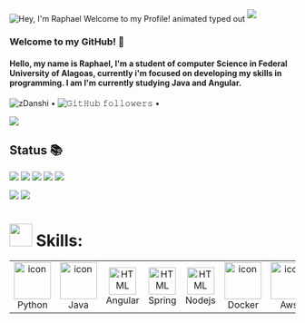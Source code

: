 
<img src="https://readme-typing-svg.demolab.com?font=Operator+Mono&size=37&duration=2800&pause=2000&color=20C20E&center=true&vCenter=true&width=940&height=50&lines=Hey%2C+I'm+Raphael+Welcome+to+my+Profile!" align="middle" alt="Hey, I'm Raphael Welcome to my Profile! animated typed out">
<img  src="assests/borderseperator.gif">

### Welcome to my GitHub! 💎

#### Hello, my name is Raphael, I'm a student of computer Science in Federal University of Alagoas, currently i'm focused on developing my skills in programming. I am I'm currently studying Java and Angular.

<p align = "left">
<img src="https://komarev.com/ghpvc/?username=zDanshi&color=blue" alt="zDanshi"> •
<img alt="𝙶𝚒𝚝𝙷𝚞𝚋 𝚏𝚘𝚕𝚕𝚘𝚠𝚎𝚛𝚜" src="https://img.shields.io/github/followers/zDanshi?label=Followers&style=social"> •
</p>

![](cyberpunk.gif)


## Status 📚

![](http://github-profile-summary-cards.vercel.app/api/cards/profile-details?username=zDanshi&theme=2077)
![](http://github-profile-summary-cards.vercel.app/api/cards/productive-time?username=zDanshi&theme=2077&utcOffset=8)
![](http://github-profile-summary-cards.vercel.app/api/cards/stats?username=zDanshi&theme=2077)
![](http://github-profile-summary-cards.vercel.app/api/cards/repos-per-language?username=zDanshi&theme=2077)
![](http://github-profile-summary-cards.vercel.app/api/cards/most-commit-language?username=zDanshi&theme=2077)


[<img src = "https://img.shields.io/badge/-Instagram-%23E4405F?style=for-the-badge&logo=instagram&logoColor=white">](https://https://www.instagram.com/raph.a77/)
<a href = "mailto:raphaelphillips18@gmail.com"><img src="https://img.shields.io/badge/Gmail-D14836?style=for-the-badge&logo=gmail&logoColor=white" target="_blank"></a>

<h1><img src="https://media.giphy.com/media/smzfl3E7a4iHK/giphy.gif" width="40px" height="40px"> Skills:</h1>

<table align="center">

 <tr>
    <td align="center" width="60">
      <a href="#macropower-tech">
        <img src="https://techstack-generator.vercel.app/python-icon.svg" alt="icon" width="65" height="65" />
      </a>
      <br>Python
    </td>
    <td align="center" width="60">
      <a href="#macropower-tech">
        <img src="https://techstack-generator.vercel.app/java-icon.svg" alt="icon" width="65" height="65" />
      </a>
      <br>Java
      <td align="center"  width="60">
        <img src="https://skillicons.dev/icons?i=angular" width="48" height="48" alt="HTML" />
      <br>Angular
           <td align="center"  width="60">
        <img src="https://skillicons.dev/icons?i=spring" width="48" height="48" alt="HTML" />
      <br>Spring
          <td align="center"  width="60">
        <img src="https://skillicons.dev/icons?i=nodejs" width="48" height="48" alt="HTML" />
      <br>Nodejs
            <td align="center" width="60">
      <a href="#macropower-tech">
        <img src="https://techstack-generator.vercel.app/docker-icon.svg" alt="icon" width="65" height="65" />
      </a>
      <br>Docker
              <td align="center" width="60">
      <a href="#macropower-tech">
        <img src="https://techstack-generator.vercel.app/aws-icon.svg" alt="icon" width="65" height="65" />
      </a>
      <br>Aws
                <td align="center" width="60">
      <a href="#macropower-tech">
        <img src="https://techstack-generator.vercel.app/mysql-icon.svg" alt="icon" width="65" height="65" />
      </a>
      <br>MySql
        <td align="center"  width="60">
        <img src="https://skillicons.dev/icons?i=html" width="48" height="48" alt="HTML" />
      <br>HTML
       <td align="center"  width="60">
        <img src="https://skillicons.dev/icons?i=css" width="48" height="48" alt="HTML" />
      <br>CSS
        <td align="center"  width="60">
        <img src="https://skillicons.dev/icons?i=git" width="48" height="48" alt="HTML" />
      <br>Git

